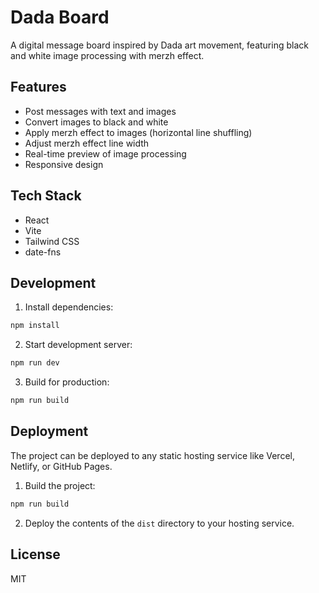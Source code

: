 # Dada Board

A digital message board inspired by Dada art movement, featuring black and white image processing with merzh effect.

## Features

- Post messages with text and images
- Convert images to black and white
- Apply merzh effect to images (horizontal line shuffling)
- Adjust merzh effect line width
- Real-time preview of image processing
- Responsive design

## Tech Stack

- React
- Vite
- Tailwind CSS
- date-fns

## Development

1. Install dependencies:
```bash
npm install
```

2. Start development server:
```bash
npm run dev
```

3. Build for production:
```bash
npm run build
```

## Deployment

The project can be deployed to any static hosting service like Vercel, Netlify, or GitHub Pages.

1. Build the project:
```bash
npm run build
```

2. Deploy the contents of the `dist` directory to your hosting service.

## License

MIT
